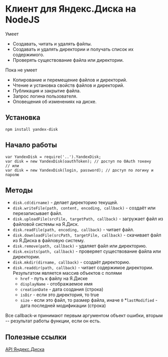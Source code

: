 # Клиент для Яндекс.Диска на NodeJS

Умеет

* Создавать, читать и удалять файлы.
* Создавать и удалять директории и получать список их содержимого.
* Проверять существование файла или директории.

Пока не умеет

* Копирование и перемещение файлов и директорий.
* Чтение и установка свойств файлов и директорий.
* Публикация и закрытие файла.
* Запрос логина пользователя.
* Оповещения об изменениях на диске.

## Установка

    npm install yandex-disk

## Начало работы

    var YandexDisk = require('..').YandexDisk;
    var disk = new YandexDisk(oauthToken); // доступ по OAuth токену
    // или
    var disk = new YandexDisk(login, password); // доступ по логину и паролю

## Методы

* `disk.cd(dirname)` - делает директорию текущей.
* `disk.writeFile(path, content, encoding, callback)` - создаёт или перезаписывает файл.
* `disk.uploadFile(srcFile, targetPath, callback)` - загружает файл из файловой системы на Я.Диск.
* `disk.readFile(path, encoding, callback)` - читает файл.
* `disk.downloadFile(srcPath, targetFile, callback)` - скачивает файл из Я.Диска в файловую систему.
* `disk.remove(path, callback)` - удаляет файл или директорию.
* `disk.exists(path, callback)` - проверяет существование файла или директории.
* `disk.mkdir(dirname, callback)` - создаёт директорию.
* `disk.readdir(path, callback)` - читает содержимое директории. Результатом является массив объектов с полями
    * `href` - путь к файлу на Я.Диске
    * `displayName` - отображаемое имя
    * `creationDate` - дата создания (строка)
    * `isDir` - если это директория, то true
    * `size` - если это файл, то размер файла, иначе `0`
    *`lastModified` - дата последней модификации (строка)

Все callback-и принимают первым аргументом объект ошибки, вторым -- результат работы функции, если он есть.

## Полезные ссылки

[API Яндекс.Диска](http://api.yandex.ru/disk/)